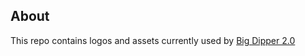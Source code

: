 ## About
This repo contains logos and assets currently used by [Big Dipper 2.0](https://github.com/forbole/big-dipper-2.0-cosmos)
